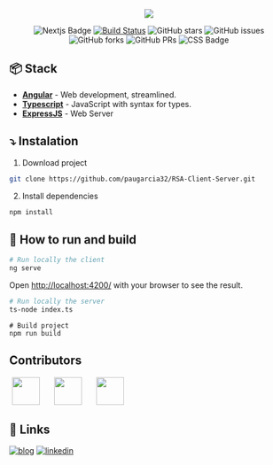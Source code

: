 <div align="center">
  <img src="https://github.com/user-attachments/assets/dea582e3-602b-4ee9-ac75-e4ac3ff13750">
  <p></p>
</div>



<div align="center">

![Nextjs Badge](https://img.shields.io/badge/Angular-DD0031?style=for-the-badge&logo=angular&logoColor=white&style=flat)
[![Build Status](https://img.shields.io/endpoint.svg?url=https%3A%2F%2Factions-badge.atrox.dev%2Fpheralb%2Fpheralb.dev%2Fbadge%3Fref%3Dmain&style=flat)](https://actions-badge.atrox.dev/pheralb/pheralb.dev/goto?ref=main)
![GitHub stars](https://img.shields.io/github/stars/paugarcia32/portfolio)
![GitHub issues](https://img.shields.io/github/issues/paugarcia32/portfolio)
![GitHub forks](https://img.shields.io/github/forks/paugarcia32/portfolio)
![GitHub PRs](https://img.shields.io/github/issues-pr/paugarcia32/portfolio)
![CSS Badge](https://img.shields.io/badge/CSS3-1572B6?style=for-the-badge&logo=css3&logoColor=white&style=flat)

</div>




## 📦 Stack

- [**Angular**](https://angular.dev/) - Web development, streamlined.
- [**Typescript**](https://www.typescriptlang.org/) - JavaScript with syntax for types.
- [**ExpressJS**](https://expressjs.com/es/) - Web Server

## ⤵️ Instalation

1. Download project
   
```bash
git clone https://github.com/paugarcia32/RSA-Client-Server.git
```

2. Install dependencies
   
```bash
npm install
```

## 🚀 How to run and build

```bash
# Run locally the client
ng serve
```

Open [http://localhost:4200/](http://localhost:4200/) with your browser to see the result.

```bash
# Run locally the server
ts-node index.ts
```

```
# Build project
npm run build
```

## Contributors

<a href="https://github.com/marioRelajao" target="_blank"><img src="https://github.com/mariaubiergo2/EA-FRONTEND/assets/50048787/9346f64c-72fd-4ade-8b73-21c75d93b7c0" width="50" hspace="5"></a>
  &nbsp;&nbsp;
<a href="https://github.com/MarcelMarco" target="_blank"><img src="https://github.com/mariaubiergo2/EA-FRONTEND/assets/50048787/ba8b7c47-2116-4766-a81e-4b1b45ff6297" width="50" hspace="5"></a>
 &nbsp;&nbsp;
<a href="https://github.com/paugarcia32" target="_blank"><img src="https://github.com/mariaubiergo2/EA-FRONTEND/assets/50048787/770e28c7-b387-46e5-b369-942bf9347a31" width="50" hspace="5"></a>

## 🔗 Links
[![blog](https://img.shields.io/badge/my_portfolio-000?style=for-the-badge&logo=ko-fi&logoColor=white)](https://www.paugarcia.dev/)
[![linkedin](https://img.shields.io/badge/linkedin-0A66C2?style=for-the-badge&logo=linkedin&logoColor=white)](https://www.linkedin.com/in/paugarcia32/)
